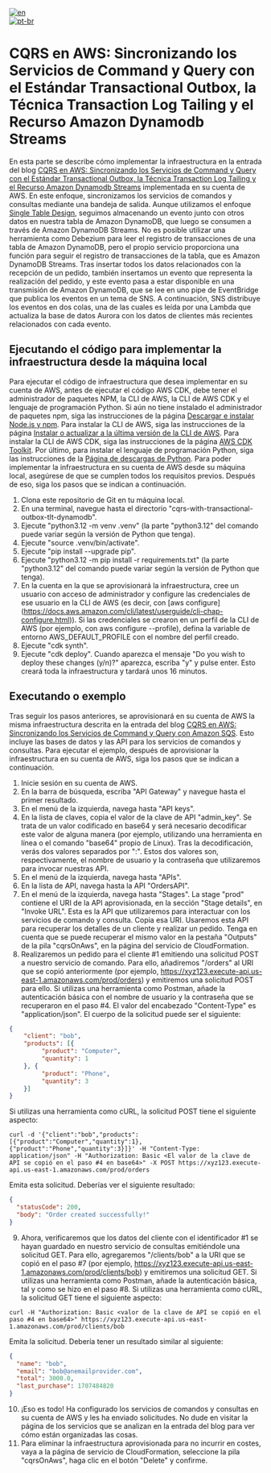 [![en](https://img.shields.io/badge/lang-en-green.svg)](README.md)<br />
[![pt-br](https://img.shields.io/badge/lang-pt--br-green.svg)](README.pt-br.md)

# CQRS en AWS: Sincronizando los Servicios de Command y Query con el Estándar Transactional Outbox, la Técnica Transaction Log Tailing y el Recurso Amazon Dynamodb Streams

En esta parte se describe cómo implementar la infraestructura en la entrada del blog [CQRS en AWS: Sincronizando los Servicios de Command y Query con el Estándar Transactional Outbox, la Técnica Transaction Log Tailing y el Recurso Amazon Dynamodb Streams](https://aws.amazon.com/es/blogs/aws-spanish/cqrs-en-aws-sincronizando-los-servicios-de-command-y-query-con-el-estandar-transactional-outbox-la-tecnica-transaction-log-tailing-y-el-recurso-amazon-dynamodb-streams)
implementada en su cuenta de AWS. En este enfoque, sincronizamos los servicios de comandos y consultas mediante una bandeja
de salida. Aunque utilizamos el enfoque [Single Table Design](https://aws.amazon.com/blogs/compute/creating-a-single-table-design-with-amazon-dynamodb),
seguimos almacenando un evento junto con otros datos en nuestra tabla de Amazon DynamoDB, que luego se consumen a través de Amazon DynamoDB Streams.
No es posible utilizar una herramienta como Debezium para leer el registro de transacciones de una tabla de Amazon DynamoDB,
pero el propio servicio proporciona una función para seguir el registro de transacciones de la tabla, que es Amazon DynamoDB Streams.
Tras insertar todos los datos relacionados con la recepción de un pedido, también insertamos un evento que representa la
realización del pedido, y este evento pasa a estar disponible en una transmisión de Amazon DynamoDB, que se lee en uno pipe
de EventBridge que publica los eventos en un tema de SNS. A continuación, SNS distribuye los eventos en dos colas, una de
las cuales es leída por una Lambda que actualiza la base de datos Aurora con los datos de clientes más recientes relacionados
con cada evento.

## Ejecutando el código para implementar la infraestructura desde la máquina local

Para ejecutar el código de infraestructura que desea implementar en su cuenta de AWS, antes de ejecutar el código AWS
CDK, debe tener el administrador de paquetes NPM, la CLI de AWS, la CLI de AWS CDK y el lenguaje de programación Python.
Si aún no tiene instalado el administrador de paquetes npm, siga las instrucciones de la página [Descargar e instalar
Node.js y npm](https://docs.npmjs.com/downloading-and-installing-node-js-and-npm).
Para instalar la CLI de AWS, siga las instrucciones de la página [Instalar o actualizar a la última versión de la CLI de
AWS](https://docs.aws.amazon.com/cli/latest/userguide/getting-started-install.html). Para instalar la CLI de AWS CDK,
siga las instrucciones de la página [AWS CDK Toolkit](https://docs.aws.amazon.com/cdk/v2/guide/cli.html). Por último,
para instalar el lenguaje de programación Python, siga las instrucciones de
la [Página de descargas de Python](https://www.python.org/downloads).
Para poder implementar la infraestructura en su cuenta de AWS desde su máquina local, asegúrese de que se cumplen todos
los requisitos previos. Después de eso, siga los pasos que se indican a continuación.

1. Clona este repositorio de Git en tu máquina local.
2. En una terminal, navegue hasta el directorio "cqrs-with-transactional-outbox-tlt-dynamodb".
3. Ejecute "python3.12 -m venv .venv" (la parte "python3.12" del comando puede variar según la versión de Python que
   tenga).
4. Ejecute "source .venv/bin/activate".
5. Ejecute "pip install --upgrade pip".
6. Ejecute "python3.12 -m pip install -r requirements.txt" (la parte "python3.12" del comando puede variar según la
   versión de Python que tenga).
7. En la cuenta en la que se aprovisionará la infraestructura, cree un usuario con acceso de administrador y configure
   las credenciales de ese usuario en la CLI de AWS (es decir,
   con [aws configure] (https://docs.aws.amazon.com/cli/latest/userguide/cli-chap-configure.html)). Si las credenciales
   se crearon en un perfil de la CLI de AWS (por ejemplo, con aws configure --profile), defina la variable de entorno
   AWS_DEFAULT_PROFILE con el nombre del perfil creado.
8. Ejecute "cdk synth".
9. Ejecute "cdk deploy". Cuando aparezca el mensaje "Do you wish to deploy these changes (y/n)?" aparezca, escriba "y" y
   pulse enter. Esto creará toda la infraestructura y tardará unos 16 minutos.

## Executando o exemplo

Tras seguir los pasos anteriores, se aprovisionará en su cuenta de AWS la misma infraestructura descrita en la entrada
del
blog [CQRS en AWS: Sincronizando los Servicios de Command y Query con Amazon SQS](https://aws.amazon.com/es/blogs/aws-spanish/cqrs-en-aws-sincronizando-los-servicios-de-command-y-query-con-amazon-sqs).
Esto incluye las bases de datos y las API para los servicios de comandos y consultas. Para ejecutar el ejemplo,
después de aprovisionar la infraestructura en su cuenta de AWS, siga los pasos que se indican a continuación.

1. Inicie sesión en su cuenta de AWS.
2. En la barra de búsqueda, escriba "API Gateway" y navegue hasta el primer resultado.
3. En el menú de la izquierda, navega hasta "API keys".
4. En la lista de claves, copia el valor de la clave de API "admin_key". Se trata de un valor codificado en base64 y
   será necesario decodificar este valor de alguna manera (por ejemplo, utilizando una herramienta en línea o el
   comando "base64" propio de Linux). Tras la decodificación, verás dos valores separados por ":". Estos dos valores
   son, respectivamente, el nombre de usuario y la contraseña que utilizaremos para invocar nuestras API.
5. En el menú de la izquierda, navega hasta "APIs".
6. En la lista de API, navega hasta la API "OrdersAPI".
7. En el menú de la izquierda, navega hasta "Stages". La stage "prod" contiene el URI de la API aprovisionada, en la
   sección "Stage details", en "Invoke URL". Esta es la API que utilizaremos para interactuar con los servicios de
   comando y consulta. Copia esa URI. Usaremos esta API para recuperar los detalles de un cliente y realizar un pedido.
   Tenga en cuenta que se puede recuperar el mismo valor en la pestaña "Outputs" de la pila "cqrsOnAws", en la página
   del servicio de CloudFormation.
8. Realizaremos un pedido para el cliente #1 emitiendo una solicitud POST a nuestro servicio de comando. Para ello,
   añadiremos "/orders" al URI que se copió anteriormente (por
   ejemplo, https://xyz123.execute-api.us-east-1.amazonaws.com/prod/orders) y emitiremos una solicitud POST para ello.
   Si utilizas una herramienta como Postman, añade la autenticación básica con el nombre de usuario y la contraseña que
   se recuperaron en el paso #4. El valor del encabezado "Content-Type" es "application/json". El cuerpo de la solicitud
   puede ser el siguiente:

```json
{
    "client": "bob",
    "products": [{
         "product": "Computer",
         "quantity": 1
    }, {
         "product": "Phone",
         "quantity": 3
    }]
}
```

Si utilizas una herramienta como cURL, la solicitud POST tiene el siguiente aspecto:

```shell
curl -d '{"client":"bob","products":[{"product":"Computer","quantity":1},{"product":"Phone","quantity":3}]}' -H "Content-Type: application/json" -H "Authorization: Basic <El valor de la clave de API se copió en el paso #4 en base64>" -X POST https://xyz123.execute-api.us-east-1.amazonaws.com/prod/orders
```

Emita esta solicitud. Deberías ver el siguiente resultado:

```json
{
  "statusCode": 200,
  "body": "Order created successfully!"
}
```

9. Ahora, verificaremos que los datos del cliente con el identificador #1 se hayan guardado en nuestro servicio de
   consultas emitiéndole una solicitud GET. Para ello, agregaremos "/clients/bob" a la URI que se copió en el paso #7 (por
   ejemplo, https://xyz123.execute-api.us-east-1.amazonaws.com/prod/clients/bob) y emitiremos una solicitud GET. Si
   utilizas una herramienta como Postman, añade la autenticación básica, tal y como se hizo en el paso #8. Si utilizas
   una herramienta como cURL, la solicitud GET tiene el siguiente aspecto:

```shell
curl -H "Authorization: Basic <valor de la clave de API se copió en el paso #4 en base64>" https://xyz123.execute-api.us-east-1.amazonaws.com/prod/clients/bob
```

Emita la solicitud. Debería tener un resultado similar al siguiente:

```json
{
  "name": "bob",
  "email": "bob@anemailprovider.com",
  "total": 3000.0,
  "last_purchase": 1707484820
}
```

10. ¡Eso es todo! Ha configurado los servicios de comandos y consultas en su cuenta de AWS y les ha enviado solicitudes.
    No dude en visitar la página de los servicios que se analizan en la entrada del blog para ver cómo están organizadas
    las cosas.
11. Para eliminar la infraestructura aprovisionada para no incurrir en costes, vaya a la página de servicio de
    CloudFormation, seleccione la pila "cqrsOnAws", haga clic en el botón "Delete" y confirme.